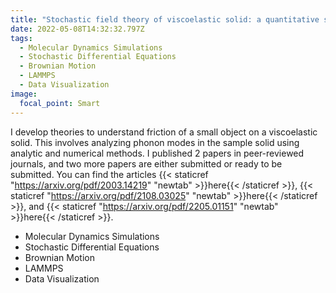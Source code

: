 ```yaml
---
title: "Stochastic field theory of viscoelastic solid: a quantitative study of phononic friction"
date: 2022-05-08T14:32:32.797Z
tags:
  - Molecular Dynamics Simulations
  - Stochastic Differential Equations
  - Brownian Motion
  - LAMMPS
  - Data Visualization
image:
  focal_point: Smart
---
```

I develop theories to understand friction of a small object on a viscoelastic solid.
This involves analyzing phonon modes in the sample solid using analytic and numerical methods. I published 2 papers in peer-reviewed journals, and two more papers are either submitted or ready to be submitted. You can find the articles {{< staticref "https://arxiv.org/pdf/2003.14219" "newtab" >}}here{{< /staticref >}}, {{< staticref "https://arxiv.org/pdf/2108.03025" "newtab" >}}here{{< /staticref >}}, and {{< staticref "https://arxiv.org/pdf/2205.01151" "newtab" >}}here{{< /staticref >}}.

- Molecular Dynamics Simulations
- Stochastic Differential Equations
- Brownian Motion
- LAMMPS
- Data Visualization
